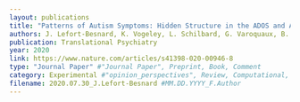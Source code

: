 ```yaml
---
layout: publications
title: "Patterns of Autism Symptoms: Hidden Structure in the ADOS and ADI Questionnaires"
authors: J. Lefort-Besnard, K. Vogeley, L. Schilbard, G. Varoquaux, B. Thirion, G. Dumas, D. Bzdok
publication: Translational Psychiatry
year: 2020
link: https://www.nature.com/articles/s41398-020-00946-8
type: "Journal Paper" #"Journal Paper", Preprint, Book, Comment
category: Experimental #"opinion_perspectives", Review, Computational, Social Cognitive and Affective Neuroscience, Experimental
filename: 2020.07.30_J.Lefort-Besnard #MM.DD.YYYY_F.Author
---
```

